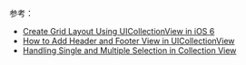 参考：

* [Create Grid Layout Using UICollectionView in iOS 6](https://www.appcoda.com/ios-programming-uicollectionview-tutorial/)
* [How to Add Header and Footer View in UICollectionView](https://www.appcoda.com/supplementary-view-uicollectionview-flow-layout/)
* [Handling Single and Multiple Selection in Collection View](https://www.appcoda.com/ios-collection-view-tutorial/)

